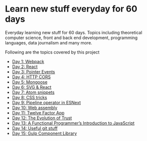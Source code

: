 # Learn new stuff everyday for 60 days
Everyday learning new stuff for 60 days. Topics including theoretical computer science, front and back end development, programming languages, data journalism and many more.

Following are the topics covered by this project

- [Day 1: Webpack](day-01-webpack/)
- [Day 2: React](day-02-react/)
- [Day 3: Pointer Events](day-03-pointer-events/)
- [Day 4: HTTP CORS](day-03-http-cors/)
- [Day 5: Mongoose](day-05-mongoose/)
- [Day 6: SVG & React](day-06-svg-react/)
- [Day 7: Atom snippets](day-07-atom-snippets/)
- [Day 8: CSS tricks](day-08-css-tricks/)
- [Day 9: Pipeline operator in ESNext](day-09-pipeline-operator/)
- [Day 10: Web assembly](day-10-web-assembly/)
- [Day 11: Twelve Factor App](day-11-twelve-factor-app/)
- [Day 12: The Evolution of Trust](day-12-the-evolution-of-trust/)
- [Day 13: A Functional Programmer’s Introduction to JavaScript](day-13-fp-intro-js/)
- [Day 14: Useful git stuff](day-14-useful-git-stuff/)
- [Day 15: Gulp Component Library](day-15-gulp-component-library/)

